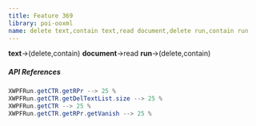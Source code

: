 ```yaml
---
title: Feature 369
library: poi-ooxml
name: delete text,contain text,read document,delete run,contain run
---
```


**text**->(delete,contain) **document**->read **run**->(delete,contain) 

##### API References

```java
XWPFRun.getCTR.getRPr --> 25 %
XWPFRun.getCTR.getDelTextList.size --> 25 %
XWPFRun.getCTR --> 25 %
XWPFRun.getCTR.getRPr.getVanish --> 25 %
```
